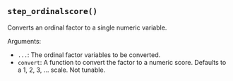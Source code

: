 ## `step_ordinalscore()`

Converts an ordinal factor to a single numeric variable.

Arguments:
* `...`: The ordinal factor variables to be converted.
* `convert`: A function to convert the factor to a numeric score. Defaults to a 1, 2, 3, ... scale. Not tunable.

